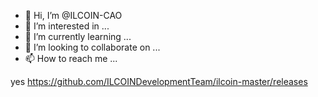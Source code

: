 - 👋 Hi, I’m @ILCOIN-CAO
- 👀 I’m interested in ...
- 🌱 I’m currently learning ...
- 💞️ I’m looking to collaborate on ...
- 📫 How to reach me ...

<!---
ILCOIN-CAO/ILCOIN-CAO is a ✨ special ✨ repository because its `README.md` (this file) appears on your GitHub profile.
You can click the Preview link to take a look at your changes.
--->
yes
https://github.com/ILCOINDevelopmentTeam/ilcoin-master/releases
